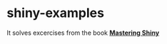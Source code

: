 # shiny-examples
It solves excercises from the book **[Mastering Shiny](https://mastering-shiny.org/)**
